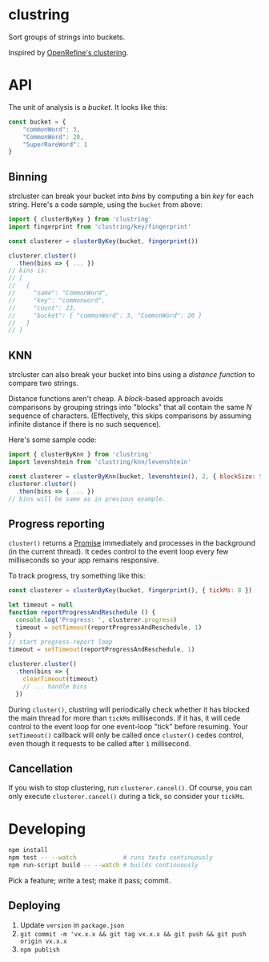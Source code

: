 clustring
=========

Sort groups of strings into buckets.

Inspired by [OpenRefine's clustering](https://github.com/OpenRefine/OpenRefine/wiki/Clustering-In-Depth).

API
===

The unit of analysis is a _bucket_. It looks like this:

```javascript
const bucket = {
	"commonWord": 3,
	"CommonWord": 20,
	"SuperRareWord": 1
}
```

Binning
-------

strcluster can break your bucket into _bins_ by computing a bin _key_ for each
string. Here's a code sample, using the `bucket` from above:

```javascript
import { clusterByKey } from 'clustring'
import fingerprint from 'clustring/key/fingerprint'

const clusterer = clusterByKey(bucket, fingerprint())

clusterer.cluster()
  .then(bins => { ... })
// bins is:
// [
//   {
//     "name": "CommonWord",
//     "key": "commonword",
//     "count": 23,
//     "bucket": { "commonWord": 3, "CommonWord": 20 }
//   }
// ]
```

KNN
---

strcluster can also break your bucket into bins using a _distance function_
to compare two strings.

Distance functions aren't cheap. A _block_-based approach avoids comparisons
by grouping strings into "blocks" that all contain the same _N_ sequence of
characters. (Effectively, this skips comparisons by assuming infinite distance
if there is no such sequence).

Here's some sample code:

```javascript
import { clusterByKnn } from 'clustring'
import levenshtein from 'clustring/knn/levenshtein'

const clusterer = clusterByKnn(bucket, levenshtein(), 2, { blockSize: 5 })
clusterer.cluster()
  .then(bins => { ... })
// bins will be same as in previous example.
```

Progress reporting
------------------

`cluster()` returns a
[Promise](https://developer.mozilla.org/en-US/docs/Web/JavaScript/Reference/Global_Objects/Promise)
immediately and processes in the background (in the current thread). It cedes
control to the event loop every few milliseconds so your app remains
responsive.

To track progress, try something like this:

```javascript
const clusterer = clusterByKey(bucket, fingerprint(), { tickMs: 8 })

let timeout = null
function reportProgressAndReschedule () {
  console.log('Progress: ', clusterer.progress)
  timeout = setTimeout(reportProgressAndReschedule, 1)
}
// start progress-report loop
timeout = setTimeout(reportProgressAndReschedule, 1)

clusterer.cluster()
  .then(bins => {
    clearTimeout(timeout)
    // ... handle bins
  })
```

During `cluster()`, clustring will periodically check whether it has blocked
the main thread for more than `tickMs` milliseconds. if it has, it will cede
control to the event loop for one event-loop "tick" before resuming. Your
`setTimeout()` callback will only be called once `cluster()` cedes control,
even though it requests to be called after `1` millisecond.

Cancellation
------------

If you wish to stop clustering, run `clusterer.cancel()`. Of course, you can
only execute `clusterer.cancel()` during a tick, so consider your `tickMs`.

Developing
==========

```bash
npm install
npm test -- --watch             # runs tests continuously
npm run-script build -- --watch # builds continuously
```

Pick a feature; write a test; make it pass; commit.

Deploying
---------

1. Update `version` in `package.json`
2. `git commit -m 'vx.x.x && git tag vx.x.x && git push && git push origin vx.x.x`
2. `npm publish`
